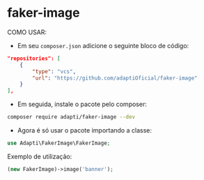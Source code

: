 # faker-image

COMO USAR:

- Em seu `composer.json` adicione o seguinte bloco de código:
```json
"repositories": [
    {
        "type": "vcs",
        "url": "https://github.com/adaptiOficial/faker-image"
    }
],
```

- Em seguida, instale o pacote pelo composer:
```bash
composer require adapti/faker-image --dev
```
- Agora é só usar o pacote importando a classe:
```php
use Adapti\FakerImage\FakerImage;
```

Exemplo de utilização:
```php
(new FakerImage)->image('banner');
```
